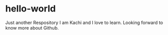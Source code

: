 # hello-world
Just another Respository
I am Kachi and I love to learn.
Looking forward to know more about Github.
